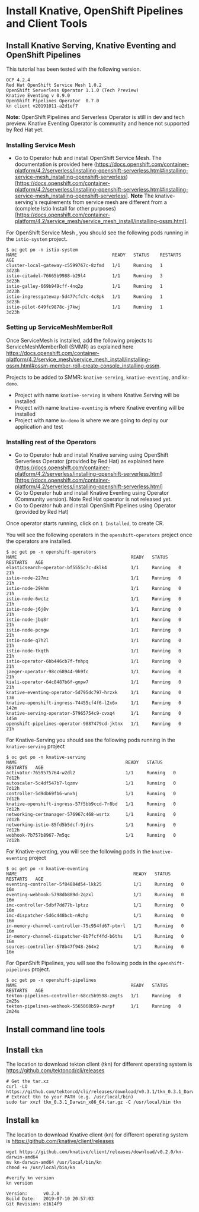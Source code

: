 # Install  Knative, OpenShift Pipelines and  Client Tools

## Install Knative Serving, Knative Eventing and OpenShift Pipelines

This tutorial has been tested with the following version.
```
OCP 4.2.4
Red Hat OpenShift Service Mesh 1.0.2
OpenShift Serverless Operator 1.1.0 (Tech Preview)
Knative Eventing v 0.9.0
OpenShift Pipelines Operator  0.7.0
kn client v20191011-a2d1ef7
```
**Note:** OpenShift Pipelines and Serverless Operator is still in dev and tech preview. Knative Eventing Operator is community and hence not supported by Red Hat yet.

### Installing Service Mesh

* Go to Operator hub and install OpenShift Service Mesh. The documentation is provided here (https://docs.openshift.com/container-platform/4.2/serverless/installing-openshift-serverless.html#installing-service-mesh_installing-openshift-serverless)[https://docs.openshift.com/container-platform/4.2/serverless/installing-openshift-serverless.html#installing-service-mesh_installing-openshift-serverless]. 
**Note** The knative-serving's requirements from service mesh are different from a (complete Istio Install for other purposes)[https://docs.openshift.com/container-platform/4.2/service_mesh/service_mesh_install/installing-ossm.html]. 

For OpenShift Service Mesh , you should see the following pods running in the `istio-system` project.

```
$ oc get po -n istio-system
NAME                                    READY   STATUS    RESTARTS   AGE
cluster-local-gateway-c5599767c-8zfmd   1/1     Running   1          3d23h
istio-citadel-76665b9988-b29l4          1/1     Running   3          3d23h
istio-galley-669b949cff-4nq2p           1/1     Running   1          3d23h
istio-ingressgateway-5d477cfc7c-4c8pk   1/1     Running   1          3d23h
istio-pilot-649fc9878c-j7kwj            1/1     Running   1          3d23h
```
### Setting up ServiceMeshMemberRoll
Once ServiceMesh is installed, add the following projects to ServiceMeshMemberRoll (SMMR) as explained here https://docs.openshift.com/container-platform/4.2/service_mesh/service_mesh_install/installing-ossm.html#ossm-member-roll-create-console_installing-ossm. 

Projects to be added to SMMR: `knative-serving`, `knative-eventing`, and `kn-demo`. 
* Project with name `knative-serving` is where Knative Serving will be installed
* Project with name `knative-eventing` is where Knative eventing will be installed
* Project with name `kn-demo` is where we are going to deploy our application and test

### Installing rest of the Operators
* Go to Operator hub and install Knative serving using OpenShift Serverless Operator (provided by Red Hat) as explained here (https://docs.openshift.com/container-platform/4.2/serverless/installing-openshift-serverless.html)[https://docs.openshift.com/container-platform/4.2/serverless/installing-openshift-serverless.html]
* Go to Operator hub and install  Knative Eventing using Operator  (Community version). Note Red Hat operator is not released yet.
* Go to Operator hub and install OpenShift Pipelines using Operator (provided by Red Hat)

Once operator starts running, click on `1 Installed`, to create CR.


You will see the following operators in the `openshift-operators` project once the operators are installed.

```
$ oc get po -n openshift-operators
NAME                                           READY   STATUS    RESTARTS   AGE
elasticsearch-operator-bf5555c7c-4klk4         1/1     Running   0          21h
istio-node-227mz                               1/1     Running   0          21h
istio-node-29khm                               1/1     Running   0          21h
istio-node-6wctz                               1/1     Running   0          21h
istio-node-j6j8v                               1/1     Running   0          21h
istio-node-jbq8r                               1/1     Running   0          21h
istio-node-pcngw                               1/1     Running   0          21h
istio-node-q7h2l                               1/1     Running   0          21h
istio-node-tkqth                               1/1     Running   0          21h
istio-operator-6bb446cb7f-fnhpq                1/1     Running   0          21h
jaeger-operator-98cc68944-9h9fc                1/1     Running   0          21h
kiali-operator-64c8487b6f-gnpw7                1/1     Running   0          21h
knative-eventing-operator-5d795dc797-hrzxk     1/1     Running   0          17m
knative-openshift-ingress-74455cf4f6-l2x6x     1/1     Running   0          142m
knative-serving-operator-57965754c9-cvxq4      1/1     Running   0          145m
openshift-pipelines-operator-9887479cd-jktnx   1/1     Running   0          21h
```



For Knative-Serving you should see the following pods running in the `knative-serving` project

```
$ oc get po -n knative-serving
NAME                                         READY   STATUS    RESTARTS   AGE
activator-7659575764-w2dl2                   1/1     Running   0          7d12h
autoscaler-5c4df547b7-lqzmv                  1/1     Running   0          7d12h
controller-5d9db69fb6-wnxhj                  1/1     Running   0          7d12h
knative-openshift-ingress-57f5bb9ccd-7r8bd   1/1     Running   0          7d12h
networking-certmanager-576967c468-wsrtx      1/1     Running   0          7d12h
networking-istio-85fd5b5dcf-9jdrs            1/1     Running   0          7d12h
webhook-7b757b8967-7m5qc                     1/1     Running   0          7d12h
```


For Knative-eventing, you will see the following pods in the `knative-eventing` project

```
$ oc get po -n knative-eventing
NAME                                            READY   STATUS    RESTARTS   AGE
eventing-controller-5f84884d54-lkk25            1/1     Running   0          16m
eventing-webhook-5798db889d-2qzxl               1/1     Running   0          16m
imc-controller-5dbf7dd77b-lptzz                 1/1     Running   0          16m
imc-dispatcher-5d6c448bcb-n9zhp                 1/1     Running   0          16m
in-memory-channel-controller-75c954fd67-ptmrl   1/1     Running   0          16m
in-memory-channel-dispatcher-8b7fcf4fd-b6ths    1/1     Running   0          16m
sources-controller-578b47f948-264v2             1/1     Running   0          16m
```

For OpenShift Pipelines, you will see the following pods in the `openshift-pipelines` project.

```
$ oc get po -n openshift-pipelines
NAME                                           READY   STATUS    RESTARTS   AGE
tekton-pipelines-controller-68cc5b9598-zmgts   1/1     Running   0          2m25s
tekton-pipelines-webhook-5565868b59-zwrpf      1/1     Running   0          2m24s
```

## Install command line tools

## Install `tkn`
The location to download tekton client (tkn) for different operating system is https://github.com/tektoncd/cli/releases

```
# Get the tar.xz
curl -LO https://github.com/tektoncd/cli/releases/download/v0.3.1/tkn_0.3.1_Darwin_x86_64.tar.gz
# Extract tkn to your PATH (e.g. /usr/local/bin)
sudo tar xvzf tkn_0.3.1_Darwin_x86_64.tar.gz -C /usr/local/bin tkn
```

## Install `kn`

The location to download Knative client (kn) for different operating system is https://github.com/knative/client/releases

```
wget https://github.com/knative/client/releases/download/v0.2.0/kn-darwin-amd64
mv kn-darwin-amd64 /usr/local/bin/kn
chmod +x /usr/local/bin/kn

#verify kn version
kn version

Version:      v0.2.0
Build Date:   2019-07-10 20:57:03
Git Revision: e1614f9
```
